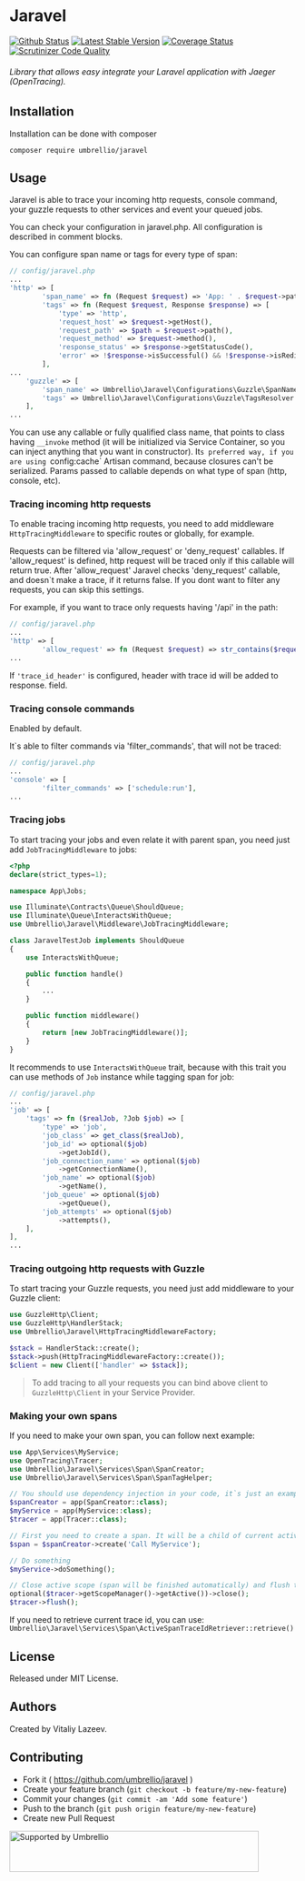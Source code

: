 # Jaravel

[![Github Status](https://github.com/umbrellio/jaravel/workflows/CI/badge.svg)](https://github.com/umbrellio/jaravel/actions)
[![Latest Stable Version](https://poser.pugx.org/umbrellio/jaravel/v)](//packagist.org/packages/umbrellio/jaravel)
[![Coverage Status](https://coveralls.io/repos/github/umbrellio/jaravel/badge.svg?branch=master)](https://coveralls.io/github/umbrellio/jaravel?branch=master)
[![Scrutinizer Code Quality](https://scrutinizer-ci.com/g/umbrellio/jaravel/badges/quality-score.png?b=master)](https://scrutinizer-ci.com/g/umbrellio/jaravel/?branch=master)

###### Library that allows easy integrate your Laravel application with Jaeger (OpenTracing).
## Installation

Installation can be done with composer
```
composer require umbrellio/jaravel
```
## Usage
Jaravel is able to trace your incoming http requests, console command, 
your guzzle requests to other services and event your queued jobs. 

You can check your configuration in jaravel.php. All configuration is described 
in comment blocks.

You can configure span name or tags for every type of span: 
```php
// config/jaravel.php
...
'http' => [
        'span_name' => fn (Request $request) => 'App: ' . $request->path(),
        'tags' => fn (Request $request, Response $response) => [
            'type' => 'http',
            'request_host' => $request->getHost(),
            'request_path' => $path = $request->path(),
            'request_method' => $request->method(),
            'response_status' => $response->getStatusCode(),
            'error' => !$response->isSuccessful() && !$response->isRedirection(),
        ],
...
    'guzzle' => [
        'span_name' => Umbrellio\Jaravel\Configurations\Guzzle\SpanNameResolver::class,
        'tags' => Umbrellio\Jaravel\Configurations\Guzzle\TagsResolver::class,
    ],
...
```
You can use any callable or fully qualified class name, that points to class 
having `__invoke` method (it will be initialized via Service Container, 
so you can inject anything that you want in constructor). It`s preferred way, if you 
are using `config:cache` Artisan command, because closures can't be serialized. 
Params passed to callable depends on what type of span (http, console, etc).

### Tracing incoming http requests

To enable tracing incoming http requests, you need to add middleware `HttpTracingMiddleware` 
to specific routes or globally, for example. 

Requests can be filtered via 'allow_request' or 'deny_request' callables. 
If 'allow_request' is defined, http request will be traced only if this 
callable will return true. After 'allow_request' Jaravel checks 'deny_request' 
callable, and doesn`t make a trace, if it returns false. If you dont want 
to filter any requests, you can skip this settings.

For example, if you want to trace only requests having '/api' in the path:
```php
// config/jaravel.php
...
'http' => [
        'allow_request' => fn (Request $request) => str_contains($request->path(), '/api'),
...
```

If `'trace_id_header'` is configured, header with trace id will be added to response. 
field.

### Tracing console commands

Enabled by default.

It`s able to filter commands via 'filter_commands', that will not be traced:
```php
// config/jaravel.php
...
'console' => [
        'filter_commands' => ['schedule:run'],
...
```

### Tracing jobs

To start tracing your jobs and even relate it with parent span, you need just 
add `JobTracingMiddleware` to jobs:
```php
<?php
declare(strict_types=1);

namespace App\Jobs;

use Illuminate\Contracts\Queue\ShouldQueue;
use Illuminate\Queue\InteractsWithQueue;
use Umbrellio\Jaravel\Middleware\JobTracingMiddleware;

class JaravelTestJob implements ShouldQueue
{
    use InteractsWithQueue;

    public function handle()
    {
        ...
    }

    public function middleware()
    {
        return [new JobTracingMiddleware()];
    }
}
```

It recommends to use `InteractsWithQueue` trait, because with this trait you can 
use methods of `Job` instance while tagging span for job:

```php
// config/jaravel.php
...
'job' => [
    'tags' => fn ($realJob, ?Job $job) => [
        'type' => 'job',
        'job_class' => get_class($realJob),
        'job_id' => optional($job)
            ->getJobId(),
        'job_connection_name' => optional($job)
            ->getConnectionName(),
        'job_name' => optional($job)
            ->getName(),
        'job_queue' => optional($job)
            ->getQueue(),
        'job_attempts' => optional($job)
            ->attempts(),
    ],
],
...
```

### Tracing outgoing http requests with Guzzle

To start tracing your Guzzle requests, you need just add middleware to your Guzzle 
client: 
```php
use GuzzleHttp\Client;
use GuzzleHttp\HandlerStack;
use Umbrellio\Jaravel\HttpTracingMiddlewareFactory;

$stack = HandlerStack::create();
$stack->push(HttpTracingMiddlewareFactory::create());
$client = new Client(['handler' => $stack]);
```

> To add tracing to all your requests you can bind above client to `GuzzleHttp\Client` in 
> your Service Provider.

### Making your own spans

If you need to make your own span, you can follow next example:

```php
use App\Services\MyService;
use OpenTracing\Tracer;
use Umbrellio\Jaravel\Services\Span\SpanCreator;
use Umbrellio\Jaravel\Services\Span\SpanTagHelper;

// You should use dependency injection in your code, it`s just an example 
$spanCreator = app(SpanCreator::class);  
$myService = app(MyService::class);
$tracer = app(Tracer::class);

// First you need to create a span. It will be a child of current active span, if active span exists
$span = $spanCreator->create('Call MyService');

// Do something 
$myService->doSomething();

// Close active scope (span will be finished automatically) and flush tracer.
optional($tracer->getScopeManager()->getActive())->close();
$tracer->flush();
```

If you need to retrieve current trace id, you can use: 
`Umbrellio\Jaravel\Services\Span\ActiveSpanTraceIdRetriever::retrieve()`

## License

Released under MIT License.

## Authors

Created by Vitaliy Lazeev.

## Contributing

- Fork it ( https://github.com/umbrellio/jaravel )
- Create your feature branch (`git checkout -b feature/my-new-feature`)
- Commit your changes (`git commit -am 'Add some feature'`)
- Push to the branch (`git push origin feature/my-new-feature`)
- Create new Pull Request

<a href="https://github.com/umbrellio/">
<img style="float: left;" src="https://umbrellio.github.io/Umbrellio/supported_by_umbrellio.svg" alt="Supported by Umbrellio" width="439" height="72">
</a>
